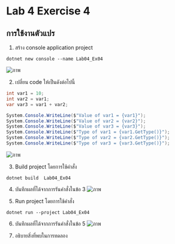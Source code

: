 # Lab 4 Exercise 4

## การใช้งานตัวแปร


1. สร้าง console application project

```
dotnet new console --name Lab04_Ex04
```
![ภาพ](https://github.com/AnchisaPhetnoi/03376836-OOP-2566-Lab-04/assets/144197034/a9da170d-0707-47cd-9dbc-79aba58977be)

2. เปลี่ยน code ให้เป็นดังต่อไปนี้

```cs
int var1 = 10;
int var2 = var1;
var var3 = var1 + var2;

System.Console.WriteLine($"Value of var1 = {var1}");
System.Console.WriteLine($"Value of var2 = {var2}");
System.Console.WriteLine($"Value of var3 = {var3}");
System.Console.WriteLine($"Type of var1 = {var1.GetType()}");
System.Console.WriteLine($"Type of var2 = {var2.GetType()}");
System.Console.WriteLine($"Type of var3 = {var3.GetType()}");
```
![ภาพ](https://github.com/AnchisaPhetnoi/03376836-OOP-2566-Lab-04/assets/144197034/09938158-625b-42d0-a6e2-ddef81e70694)

3. Build project โดยการใช้คำสั่ง

```
dotnet build  Lab04_Ex04
```

4. บันทึกผลที่ได้จากการรันคำสั่งในข้อ 3
![ภาพ](https://github.com/AnchisaPhetnoi/03376836-OOP-2566-Lab-04/assets/144197034/5f5fefe3-06cf-4332-b1f6-48f6a19b591c)

5. Run project โดยการใช้คำสั่ง

```
dotnet run --project Lab04_Ex04
```

6. บันทึกผลที่ได้จากการรันคำสั่งในข้อ 5
![ภาพ](https://github.com/AnchisaPhetnoi/03376836-OOP-2566-Lab-04/assets/144197034/0efa9351-2c04-4ebd-8460-53d21348d65a)


7. อธิบายสิ่งที่พบในการทดลอง


